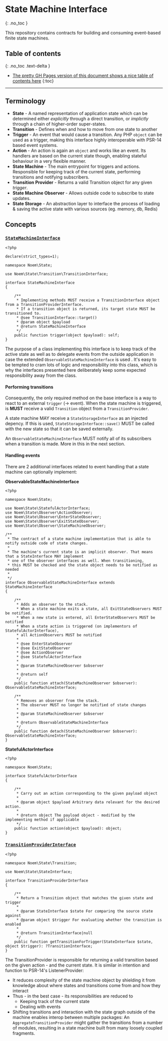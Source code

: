 # State Machine Interface
{: .no_toc }

This repository contains contracts for building and consuming event-based finite state machines.
## Table of contents
{: .no_toc .text-delta }
* [The pretty GH Pages version of this document shows a nice table of contents here](https://noemphp.github.io/state-machine-interface/)
{:toc}
* * *

## Terminology

* **State** - A named representation of application state which can be determined either *explicitly* through a direct transition, or *implictly* through a chain of higher-order super-states.
* **Transition** - Defines when and how to move from one state to another
* **Trigger** - An event that would cause a transition. Any PHP `object` can be used as a trigger, making this interface highly interoperable with PSR-14 based event systems.
* **Action** - An action is again an `object` and works like an event. Its handlers are based on the current state though, enabling stateful behaviour in a very flexible manner. 
* **State Machine** - The main entrypoint for triggers and actions. Responsible for keeping track of the current state, performing transitions and notifying subscribers.
* **Transition Provider** - Returns a valid Transition object for any given *trigger*.
* **State Machine Observer** - Allows outside code to subscribe to state updates.
* **State Storage** - An abstraction layer to interface the process of loading & saving the active state with various sources (eg. memory, db, Redis)

## Concepts

### [`StateMachineInterface`](https://github.com/NoemPHP/state-machine-interface/blob/master/src/StateMachineInterface.php)

```php:src/StateMachineInterface.php
<?php

declare(strict_types=1);

namespace Noem\State;

use Noem\State\Transition\TransitionInterface;

interface StateMachineInterface
{

    /**
     * Implementing methods MUST receive a TransitionInterface object from a TransitionProviderInterface.
     * If a transition object is returned, its target state MUST be transitioned to.
     * @see TransitionInterface::target()
     * @param object $payload
     * @return StateMachineInterface
     */
    public function trigger(object $payload): self;
}

```

The purpose of a class implementing this interface is to keep track of the active state as well as to delegate events from the outside application in case the extended `ObservableStateMachineInterface` is used . It's easy to be tempted to cram lots of logic and responsibility into this class, which is why the interfaces presented here deliberately keep some expected responsibility away from the class. 

#### Performing transitions

Consequently, the only required method on the base interface is a way to react to an external `trigger` (-> event). When the state machine is triggered, is **MUST** receive a valid `Transition` object from a `TransitionProvider`. 

A state machine MAY receive a `StateStorageInterface` as an injected depency. If this is used, `StateStorageInterface::save()` MUST be called with the new state so that it can be saved externally.

An `ObservableStateMachineInterface` MUST notify all of its subscribers when a transition is made. More in this in the next section.

#### Handling events

There are 2 additional interfaces related to event handling that a state machine can optionally implement:

**ObservableStateMachineInterface**

```php:src/ObservableStateMachineInterface.php
<?php

namespace Noem\State;

use Noem\State\StatefulActorInterface;
use Noem\State\Observer\ActionObserver;
use Noem\State\Observer\EnterStateObserver;
use Noem\State\Observer\ExitStateObserver;
use Noem\State\Observer\StateMachineObserver;

/**
 * The contract of a state machine implementation that is able to notify outside code of state changes.
 *
 * The machine's current state is an implicit observer. That means that a StateInterface MAY implement
 * one of the observer interfaces as well. When transitioning,
 * this MUST be checked and the state object needs to be notified as needed
 *
 */
interface ObservableStateMachineInterface extends StateMachineInterface
{

    /**
     * Adds an observer to the stack.
     * When a state machine exits a state, all ExitStateObservers MUST be notified.
     * When a new state is entered, all EnterStateObservers MUST be notified
     * When a state action is triggered (on implementors of StatefulActorInterface),
     * all ActionObservers MUST be notified
     *
     * @see EnterStateObserver
     * @see ExitStateObserver
     * @see ActionObserver
     * @see StatefulActorInterface
     *
     * @param StateMachineObserver $observer
     *
     * @return self
     */
    public function attach(StateMachineObserver $observer): ObservableStateMachineInterface;

    /**
     * Removes an observer from the stack.
     * The observer MUST no longer be notified of state changes
     *
     * @param StateMachineObserver $observer
     *
     * @return ObservableStateMachineInterface
     */
    public function detach(StateMachineObserver $observer): ObservableStateMachineInterface;
}
```

**StatefulActorInterface**

```php:src/StatefulActorInterface.php
<?php

namespace Noem\State;

interface StatefulActorInterface
{

    /**
     * Carry out an action corresponding to the given payload object
     *
     * @param object $payload Arbitrary data relevant for the desired action.
     *
     * @return object The payload object - modified by the implementing method if applicable
     */
    public function action(object $payload): object;
}
```


### [`TransitionProviderInterface`](https://github.com/NoemPHP/state-machine-interface/blob/master/src/StateMachineInterface.php)

```php:src/Transition/TransitionProviderInterface.php
<?php

namespace Noem\State\Transition;

use Noem\State\StateInterface;

interface TransitionProviderInterface
{

    /**
     * Return a Transition object that matches the given state and trigger
     *
     * @param StateInterface $state For comparing the source state against
     * @param object $trigger For evaluating whether the transition is enabled
     *
     * @return TransitionInterface|null
     */
    public function getTransitionForTrigger(StateInterface $state, object $trigger): ?TransitionInterface;
}
```


The TransitionProvider is responsible for returning a valid transition based on the given action - and the current state. It is similar in intention and function to PSR-14's ListenerProvider:
* It reduces complexity of the state machine object by shielding it from knowledge about where states and transitions come from and how they interact
* Thus - in the best case - its responsibilities are reduced to
  - Keeping track of the current state
  - Dealing with events 
* Shifting transitions and interaction with the state graph outside of the machine enables interop between multiple packages: An `AggregateTransitionProvider` might gather the transitions from a number of modules, resulting in a state machine built from many loosely coupled fragments.
